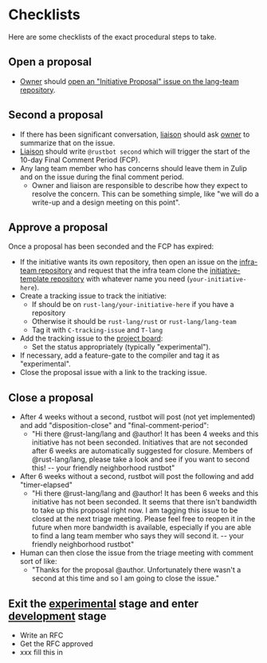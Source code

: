 # Checklists

Here are some checklists of the exact procedural steps to take.

## Open a proposal

* [Owner] should [open an "Initiative Proposal" issue on the lang-team repository][open-proposal].

[open-proposal]: https://github.com/rust-lang/lang-team/issues/new/choose

## Second a proposal

* If there has been significant conversation, [liaison] should ask [owner] to summarize that on the issue.
* [Liaison] should write `@rustbot second` which will trigger the start of the 10-day Final Comment Period (FCP).
* Any lang team member who has concerns should leave them in Zulip and on the issue during the final comment period.
    * Owner and liaison are responsible to describe how they expect to resolve the concern. This can be something simple, like "we will do a write-up and a design meeting on this point".

## Approve a proposal

Once a proposal has been seconded and the FCP has expired:

* If the initiative wants its own repository, then open an issue on the [infra-team repository](https://github.com/rust-lang/infra-team/) and request that the infra team clone the [initiative-template repository](https://github.com/rust-lang/initiative-template) with whatever name you need (`your-initiative-here`).
* Create a tracking issue to track the initiative:
    * If should be on `rust-lang/your-initiative-here` if you have a repository
    * Otherwise it should be `rust-lang/rust` or `rust-lang/lang-team`
    * Tag it with `C-tracking-issue` and `T-lang`
* Add the tracking issue to the [project board][pb]:
    * Set the status appropriately (typically "experimental").
* If necessary, add a feature-gate to the compiler and tag it as "experimental".
* Close the proposal issue with a link to the tracking issue.

## Close a proposal

* After 4 weeks without a second, rustbot will post (not yet implemented) and add "disposition-close" and "final-comment-period":
    * "Hi there @rust-lang/lang and @author! It has been 4 weeks and this initiative has not been seconded. Initiatives that are not seconded after 6 weeks are automatically suggested for closure. Members of @rust-lang/lang, please take a look and see if you want to second this! -- your friendly neighborhood rustbot"
* After 6 weeks without a second, rustbot will post the following and add "timer-elapsed"
    * "Hi there @rust-lang/lang and @author! It has been 6 weeks and this initiative has not been seconded. It seems that there isn't bandwidth to take up this proposal right now. I am tagging this issue to be closed at the next triage meeting. Please feel free to reopen it in the future when more bandwidth is available, especially if you are able to find a lang team member who says they will second it. -- your friendly neighborhood rustbot"
* Human can then close the issue from the triage meeting with comment sort of like:
    * "Thanks for the proposal @author. Unfortunately there wasn't a second at this time and so I am going to close the issue."

## Exit the [experimental] stage and enter [development] stage

* Write an RFC
* Get the RFC approved
* xxx fill this in

## 

[pb]: https://github.com/orgs/rust-lang/projects/16/
[proposal]: ./stages/proposal.md
[experimental]: ./stages/experimental.md
[development]: ./stages/development.md
[feature complete]: ./stages/feature_complete.md
[stabilized]: ./stages/stabilized.md
[Stage]: ./stages.md
[Owner]: ./roles/owner.md
[Liaison]: ./roles/liaison.md
